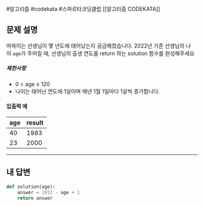 #알고리즘 #codekata #스파르타코딩클럽 [[알고리즘 CODEKATA]]

## 문제 설명

머쓱이는 선생님이 몇 년도에 태어났는지 궁금해졌습니다. 2022년 기준 선생님의 나이 `age`가 주어질 때, 선생님의 출생 연도를 return 하는 solution 함수를 완성해주세요
##### 제한사항
- 0 < age ≤ 120
- 나이는 태어난 연도에 1살이며 매년 1월 1일마다 1살씩 증가합니다.

#### 입출력 예

|age|result|
|---|---|
|40|1983|
|23|2000|

---

## 내 답변

```python
def solution(age):
    answer = 2022 - age + 1
    return answer
```
 